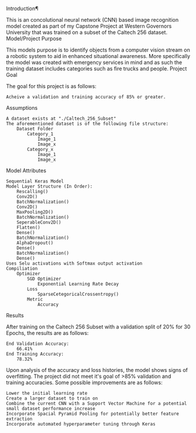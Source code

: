 Introduction¶

This is an concolutional neural network (CNN) based image recognition model created as part of my Capstone Project at Western Governors University that was trained on a subset of the Caltech 256 dataset.
Model/Project Purpose

This models purpose is to identify objects from a computer vision stream on a robotic system to aid in enhanced situational awareness. More specifically the model was created with emergency services in mind and as such the training dataset includes categories such as fire trucks and people.
Project Goal

The goal for this project is as follows:

    Acheive a validation and training accuracy of 85% or greater.

Assumptions

    A dataset exists at "./Caltech_256_Subset"
    The aforementioned dataset is of the following file structure:
        Dataset Folder
            Category_1
                Image_1
                Image_x
            Category_x
                Image_1
                Image_x

Model Attributes

    Sequential Keras Model
    Model Layer Structure (In Order):
        Rescalling()
        Conv2D()
        BatchNormalization()
        Conv2D()
        MaxPooling2D()
        BatchNormalization()
        SeperableConv2D()
        Flatten()
        Dense()
        BatchNormalization()
        AlphaDropout()
        Dense()
        BatchNormalization()
        Dense()
    Uses Selu activations with Softmax output activation
    Compiliation
        Optimizer
            SGD Optimizer
                Exponential Learning Rate Decay
            Loss
                SparseCetegoricalCrossentropy()
            Metric
                Accuracy

Results

After training on the Caltech 256 Subset with a validation split of 20% for 30 Epochs, the results are as follows:

    End Validation Accuracy:
        66.41%
    End Training Accuracy:
        78.32%

Upon analysis of the accuracy and loss histories, the model shows signs of overfitting. The project did not meet it's goal of >85% validation and training accuracies. Some possible improvements are as follows:

    Lower the initial learning rate
    Create a larger dataset to train on
    Combine the current CNN with a Support Vector Machine for a potential small dataset performance increase
    Incorporate Spacial Pyramid Pooling for potentially better feature extraction
    Incorporate automated hyperparameter tuning through Keras


